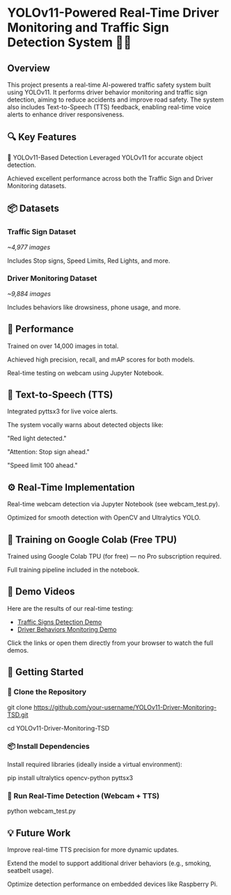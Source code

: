 # YOLOv11-Powered Real-Time Driver Monitoring and Traffic Sign Detection System 🚦🚗

## Overview
This project presents a real-time AI-powered traffic safety system built using YOLOv11. It performs driver behavior monitoring and traffic sign detection, aiming to reduce accidents and improve road safety. The system also includes Text-to-Speech (TTS) feedback, enabling real-time voice alerts to enhance driver responsiveness.

## 🔍 Key Features
🧠 YOLOv11-Based Detection
Leveraged YOLOv11 for accurate object detection.

Achieved excellent performance across both the Traffic Sign and Driver Monitoring datasets.

## 📦 Datasets
### Traffic Sign Dataset

*~4,977 images*

Includes Stop signs, Speed Limits, Red Lights, and more.

### Driver Monitoring Dataset

*~9,884 images*

Includes behaviors like drowsiness, phone usage, and more.

## 🎯 Performance

Trained on over 14,000 images in total.

Achieved high precision, recall, and mAP scores for both models.

Real-time testing on webcam using Jupyter Notebook.

## 💬 Text-to-Speech (TTS)
Integrated pyttsx3 for live voice alerts.

The system vocally warns about detected objects like:

"Red light detected."

"Attention: Stop sign ahead."

"Speed limit 100 ahead."

## ⚙️ Real-Time Implementation
Real-time webcam detection via Jupyter Notebook (see webcam_test.py).

Optimized for smooth detection with OpenCV and Ultralytics YOLO.

## 🔋 Training on Google Colab (Free TPU)
Trained using Google Colab TPU (for free) — no Pro subscription required.

Full training pipeline included in the notebook.

## 🎥 Demo Videos
Here are the results of our real-time testing:

- [Traffic Signs Detection Demo](https://www.youtube.com/watch?v=eQ1tMq20L7M)
- [Driver Behaviors Monitoring Demo](https://www.youtube.com/watch?v=JKUsf6RV1CU)

Click the links or open them directly from your browser to watch the full demos.


## 🚀 Getting Started
### 🧬 Clone the Repository
git clone https://github.com/your-username/YOLOv11-Driver-Monitoring-TSD.git

cd YOLOv11-Driver-Monitoring-TSD

### 📦 Install Dependencies
Install required libraries (ideally inside a virtual environment):

pip install ultralytics opencv-python pyttsx3

### 🧪 Run Real-Time Detection (Webcam + TTS)
python webcam_test.py

## 💡 Future Work
Improve real-time TTS precision for more dynamic updates.

Extend the model to support additional driver behaviors (e.g., smoking, seatbelt usage).

Optimize detection performance on embedded devices like Raspberry Pi.



